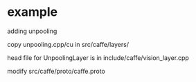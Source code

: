 # example

adding unpooling

copy unpooling.cpp/cu in src/caffe/layers/

head file for UnpoolingLayer is in include/caffe/vision_layer.cpp

modify src/caffe/proto/caffe.proto
